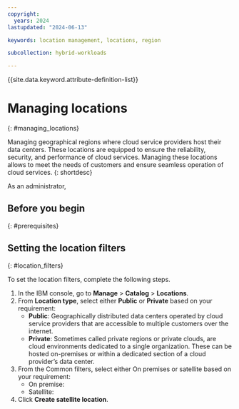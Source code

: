```yaml
---
copyright:
  years: 2024
lastupdated: "2024-06-13"

keywords: location management, locations, region

subcollection: hybrid-workloads

---
```


{{site.data.keyword.attribute-definition-list}}


# Managing locations
{: #managing_locations}

Managing geographical regions where cloud service providers host their data centers. These locations are equipped to ensure the reliability, security, and performance of cloud services. Managing these locations allows to meet the needs of customers and ensure seamless operation of cloud services.
{: shortdesc}

As an administrator, 

## Before you begin
{: #prerequisites}


## Setting the location filters
{: #location_filters}
 
To set the location filters, complete the following steps.
1. In the IBM console, go to **Manage** > **Catalog** > **Locations**.
1. From **Location type**, select either **Public** or **Private** based on your requirement:
   * **Public**: Geographically distributed data centers operated by cloud service providers that are accessible to multiple customers over the internet.
   * **Private**: Sometimes called private regions or private clouds, are cloud environments dedicated to a single organization. These can be hosted on-premises or within a dedicated section of a cloud provider’s data center.
1. From the Common filters, select either On premises or satellite based on your requirement:
    * On premise: 
    * Satellite: 
1. Click **Create satellite location**.

 
